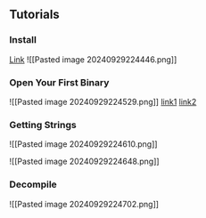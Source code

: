 
## Tutorials
### Install

[Link](https://ghidra-sre.org/)
![[Pasted image 20240929224446.png]]

### Open Your First Binary

![[Pasted image 20240929224529.png]]
[link1](https://www.shogunlab.com/blog/2019/04/12/here-be-dragons-ghidra-0.html)
[link2](https://github.com/Maijin/radare2-workshop-2015/tree/master/IOLI-crackme/bin-pocketPC)

### Getting Strings 

![[Pasted image 20240929224610.png]]

![[Pasted image 20240929224648.png]]


### Decompile
![[Pasted image 20240929224702.png]]